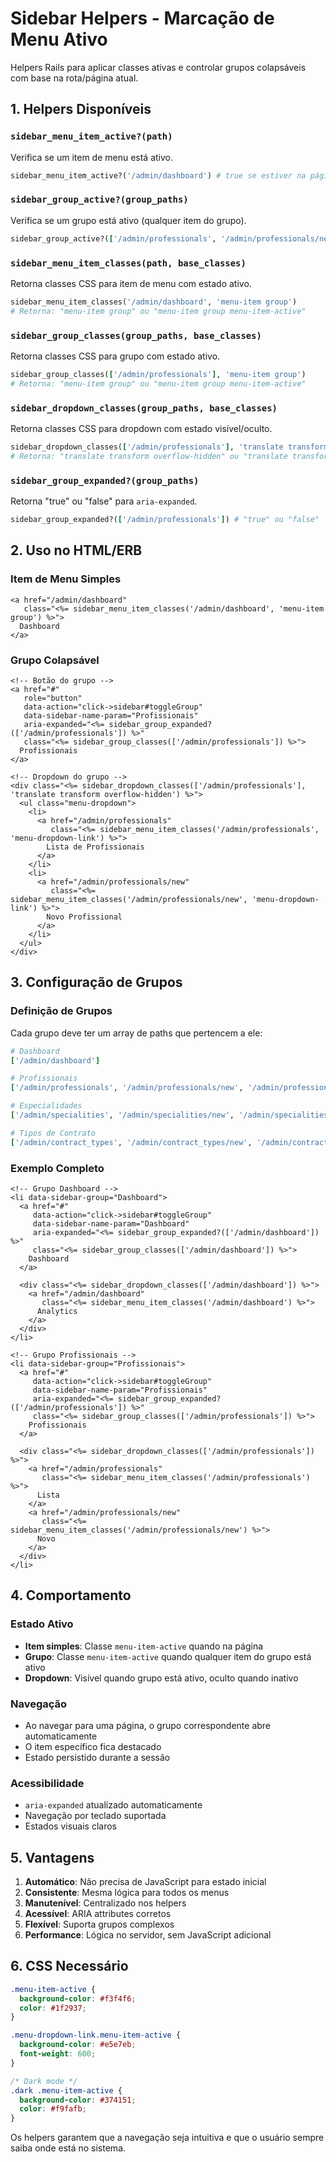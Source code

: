 # Sidebar Helpers - Marcação de Menu Ativo

Helpers Rails para aplicar classes ativas e controlar grupos colapsáveis com base na rota/página atual.

## 1. Helpers Disponíveis

### `sidebar_menu_item_active?(path)`
Verifica se um item de menu está ativo.

```ruby
sidebar_menu_item_active?('/admin/dashboard') # true se estiver na página dashboard
```

### `sidebar_group_active?(group_paths)`
Verifica se um grupo está ativo (qualquer item do grupo).

```ruby
sidebar_group_active?(['/admin/professionals', '/admin/professionals/new']) # true se estiver em qualquer página de profissionais
```

### `sidebar_menu_item_classes(path, base_classes)`
Retorna classes CSS para item de menu com estado ativo.

```ruby
sidebar_menu_item_classes('/admin/dashboard', 'menu-item group')
# Retorna: "menu-item group" ou "menu-item group menu-item-active"
```

### `sidebar_group_classes(group_paths, base_classes)`
Retorna classes CSS para grupo com estado ativo.

```ruby
sidebar_group_classes(['/admin/professionals'], 'menu-item group')
# Retorna: "menu-item group" ou "menu-item group menu-item-active"
```

### `sidebar_dropdown_classes(group_paths, base_classes)`
Retorna classes CSS para dropdown com estado visível/oculto.

```ruby
sidebar_dropdown_classes(['/admin/professionals'], 'translate transform overflow-hidden')
# Retorna: "translate transform overflow-hidden" ou "translate transform overflow-hidden hidden"
```

### `sidebar_group_expanded?(group_paths)`
Retorna "true" ou "false" para `aria-expanded`.

```ruby
sidebar_group_expanded?(['/admin/professionals']) # "true" ou "false"
```

## 2. Uso no HTML/ERB

### Item de Menu Simples
```erb
<a href="/admin/dashboard" 
   class="<%= sidebar_menu_item_classes('/admin/dashboard', 'menu-item group') %>">
  Dashboard
</a>
```

### Grupo Colapsável
```erb
<!-- Botão do grupo -->
<a href="#" 
   role="button"
   data-action="click->sidebar#toggleGroup"
   data-sidebar-name-param="Profissionais"
   aria-expanded="<%= sidebar_group_expanded?(['/admin/professionals']) %>"
   class="<%= sidebar_group_classes(['/admin/professionals']) %>">
  Profissionais
</a>

<!-- Dropdown do grupo -->
<div class="<%= sidebar_dropdown_classes(['/admin/professionals'], 'translate transform overflow-hidden') %>">
  <ul class="menu-dropdown">
    <li>
      <a href="/admin/professionals" 
         class="<%= sidebar_menu_item_classes('/admin/professionals', 'menu-dropdown-link') %>">
        Lista de Profissionais
      </a>
    </li>
    <li>
      <a href="/admin/professionals/new" 
         class="<%= sidebar_menu_item_classes('/admin/professionals/new', 'menu-dropdown-link') %>">
        Novo Profissional
      </a>
    </li>
  </ul>
</div>
```

## 3. Configuração de Grupos

### Definição de Grupos
Cada grupo deve ter um array de paths que pertencem a ele:

```ruby
# Dashboard
['/admin/dashboard']

# Profissionais
['/admin/professionals', '/admin/professionals/new', '/admin/professionals/edit']

# Especialidades
['/admin/specialities', '/admin/specialities/new', '/admin/specialities/edit']

# Tipos de Contrato
['/admin/contract_types', '/admin/contract_types/new', '/admin/contract_types/edit']
```

### Exemplo Completo
```erb
<!-- Grupo Dashboard -->
<li data-sidebar-group="Dashboard">
  <a href="#" 
     data-action="click->sidebar#toggleGroup"
     data-sidebar-name-param="Dashboard"
     aria-expanded="<%= sidebar_group_expanded?(['/admin/dashboard']) %>"
     class="<%= sidebar_group_classes(['/admin/dashboard']) %>">
    Dashboard
  </a>
  
  <div class="<%= sidebar_dropdown_classes(['/admin/dashboard']) %>">
    <a href="/admin/dashboard" 
       class="<%= sidebar_menu_item_classes('/admin/dashboard') %>">
      Analytics
    </a>
  </div>
</li>

<!-- Grupo Profissionais -->
<li data-sidebar-group="Profissionais">
  <a href="#" 
     data-action="click->sidebar#toggleGroup"
     data-sidebar-name-param="Profissionais"
     aria-expanded="<%= sidebar_group_expanded?(['/admin/professionals']) %>"
     class="<%= sidebar_group_classes(['/admin/professionals']) %>">
    Profissionais
  </a>
  
  <div class="<%= sidebar_dropdown_classes(['/admin/professionals']) %>">
    <a href="/admin/professionals" 
       class="<%= sidebar_menu_item_classes('/admin/professionals') %>">
      Lista
    </a>
    <a href="/admin/professionals/new" 
       class="<%= sidebar_menu_item_classes('/admin/professionals/new') %>">
      Novo
    </a>
  </div>
</li>
```

## 4. Comportamento

### Estado Ativo
- **Item simples**: Classe `menu-item-active` quando na página
- **Grupo**: Classe `menu-item-active` quando qualquer item do grupo está ativo
- **Dropdown**: Visível quando grupo está ativo, oculto quando inativo

### Navegação
- Ao navegar para uma página, o grupo correspondente abre automaticamente
- O item específico fica destacado
- Estado persistido durante a sessão

### Acessibilidade
- `aria-expanded` atualizado automaticamente
- Navegação por teclado suportada
- Estados visuais claros

## 5. Vantagens

1. **Automático**: Não precisa de JavaScript para estado inicial
2. **Consistente**: Mesma lógica para todos os menus
3. **Manutenível**: Centralizado nos helpers
4. **Acessível**: ARIA attributes corretos
5. **Flexível**: Suporta grupos complexos
6. **Performance**: Lógica no servidor, sem JavaScript adicional

## 6. CSS Necessário

```css
.menu-item-active {
  background-color: #f3f4f6;
  color: #1f2937;
}

.menu-dropdown-link.menu-item-active {
  background-color: #e5e7eb;
  font-weight: 600;
}

/* Dark mode */
.dark .menu-item-active {
  background-color: #374151;
  color: #f9fafb;
}
```

Os helpers garantem que a navegação seja intuitiva e que o usuário sempre saiba onde está no sistema.
